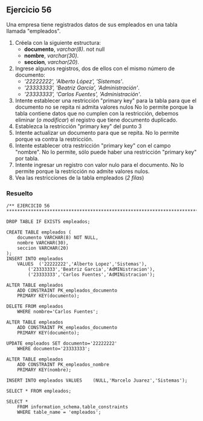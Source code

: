 ## Ejercicio 56

Una empresa tiene registrados datos de sus empleados en una tabla llamada "empleados".

1. Créela con la siguiente estructura:
	* **documento**, *varchar(8)*. not null
	* **nombre**, *varchar(30)*.
	* **seccion**, *varchar(20)*.
2. Ingrese algunos registros, dos de ellos con el mismo número de documento:
	* *'22222222', 'Alberto López', 'Sistemas'*.
	* *'23333333', 'Beatriz García', 'Administración'*.
	* *'23333333', 'Carlos Fuentes', 'Administración'*.
3. Intente establecer una restricción "primary key" para la tabla para que el documento no se repita 
ni admita valores nulos
No lo permite porque la tabla contiene datos que no cumplen con la restricción, debemos eliminar (*o 
modificar*) el registro que tiene documento duplicado.
4. Establezca la restricción "primary key" del punto 3
5. Intente actualizar un documento para que se repita.
No lo permite porque va contra la restricción.
6. Intente establecer otra restricción "primary key" con el campo "nombre".
No lo permite, sólo puede haber una restricción "primary key" por tabla.
7. Intente ingresar un registro con valor nulo para el documento.
No lo permite porque la restricción no admite valores nulos.
8. Vea las restricciones de la tabla empleados (*2 filas*)


### Resuelto	
``` 			
/** EJERCICIO 56
******************************************************************************/

DROP TABLE IF EXISTS empleados;

CREATE TABLE empleados (
	documento VARCHAR(8) NOT NULL,
	nombre VARCHAR(30),
	seccion VARCHAR(20)
);
INSERT INTO empleados
	VALUES	('22222222','Alberto Lopez','Sistemas'),
		('23333333','Beatriz Garcia','AdMINistracion'),
		('23333333','Carlos Fuentes','AdMINistracion');

ALTER TABLE empleados
	ADD CONSTRAINT PK_empleados_documento
	PRIMARY KEY(documento);

DELETE FROM empleados
	WHERE nombre='Carlos Fuentes';

ALTER TABLE empleados
	ADD CONSTRAINT PK_empleados_documento
	PRIMARY KEY(documento);

UPDATE empleados SET documento='22222222'
	WHERE documento='23333333';

ALTER TABLE empleados
	ADD CONSTRAINT PK_empleados_nombre
	PRIMARY KEY(nombre);

INSERT INTO empleados VALUES	(NULL,'Marcelo Juarez','Sistemas');

SELECT * FROM empleados;

SELECT *
	FROM information_schema.table_constraints
	WHERE table_name = 'empleados';


``` 			
